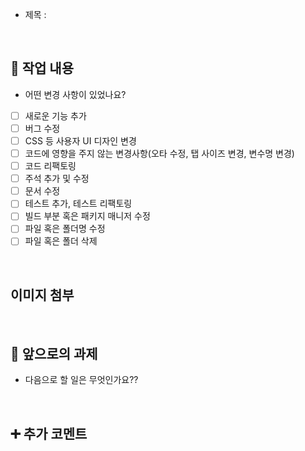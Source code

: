 - 제목 :

<br/>

## 🔎 작업 내용

- 어떤 변경 사항이 있었나요?

- [ ] 새로운 기능 추가
- [ ] 버그 수정
- [ ] CSS 등 사용자 UI 디자인 변경
- [ ] 코드에 영향을 주지 않는 변경사항(오타 수정, 탭 사이즈 변경, 변수명 변경)
- [ ] 코드 리팩토링
- [ ] 주석 추가 및 수정
- [ ] 문서 수정
- [ ] 테스트 추가, 테스트 리팩토링
- [ ] 빌드 부분 혹은 패키지 매니저 수정
- [ ] 파일 혹은 폴더명 수정
- [ ] 파일 혹은 폴더 삭제

<br/>

## 이미지 첨부

<br/>

## 🔧 앞으로의 과제

- 다음으로 할 일은 무엇인가요??

  <br/>

## ➕ 추가 코멘트

<br/>
